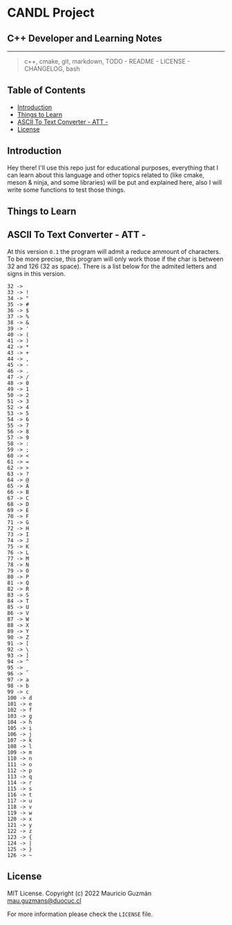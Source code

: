 # CANDL Project <!-- omit in toc -->
## C++ Developer and Learning Notes <!-- omit in toc -->

---

> c++, cmake, git, markdown, TODO - README - LICENSE - CHANGELOG, bash

## Table of Contents <!-- omit in toc -->
- [Introduction](#introduction)
- [Things to Learn](#things-to-learn)
- [ASCII To Text Converter - ATT -](#ascii-to-text-converter---att--)
- [License](#license)

## Introduction

Hey there! I'll use this repo just for educational purposes, everything that I can learn about this language and other topics related to (like cmake, meson & ninja, and some libraries) will be put and explained here, also I will write some functions to test those things.

## Things to Learn

## ASCII To Text Converter - ATT -

At this version `0.1` the program will admit a reduce ammount of characters. To be more precise, this program will only work those if the char is between 32 and 126 (32 as space). There is a list below for the admited letters and signs in this version.

```
32 ->  
33 -> !
34 -> "
35 -> #
36 -> $
37 -> %
38 -> &
39 -> '
40 -> (
41 -> )
42 -> *
43 -> +
44 -> ,
45 -> -
46 -> .
47 -> /
48 -> 0
49 -> 1
50 -> 2
51 -> 3
52 -> 4
53 -> 5
54 -> 6
55 -> 7
56 -> 8
57 -> 9
58 -> :
59 -> ;
60 -> <
61 -> =
62 -> >
63 -> ?
64 -> @
65 -> A
66 -> B
67 -> C
68 -> D
69 -> E
70 -> F
71 -> G
72 -> H
73 -> I
74 -> J
75 -> K
76 -> L
77 -> M
78 -> N
79 -> O
80 -> P
81 -> Q
82 -> R
83 -> S
84 -> T
85 -> U
86 -> V
87 -> W
88 -> X
89 -> Y
90 -> Z
91 -> [
92 -> \
93 -> ]
94 -> ^
95 -> _
96 -> `
97 -> a
98 -> b
99 -> c
100 -> d
101 -> e
102 -> f
103 -> g
104 -> h
105 -> i
106 -> j
107 -> k
108 -> l
109 -> m
110 -> n
111 -> o
112 -> p
113 -> q
114 -> r
115 -> s
116 -> t
117 -> u
118 -> v
119 -> w
120 -> x
121 -> y
122 -> z
123 -> {
124 -> |
125 -> }
126 -> ~
```

## License

MIT License. Copyright (c) 2022 Mauricio Guzmán mau.guzmans@duocuc.cl

For more information please check the `LICENSE` file.